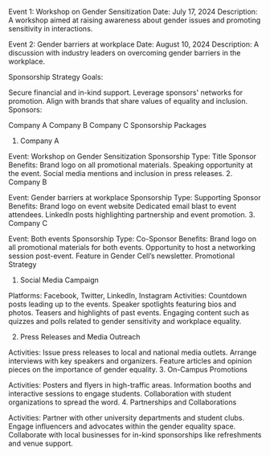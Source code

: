 Event 1: Workshop on Gender Sensitization
Date: July 17, 2024
Description: A workshop aimed at raising awareness about gender issues and promoting sensitivity in interactions.

Event 2: Gender barriers at workplace
Date: August 10, 2024
Description: A discussion with industry leaders on overcoming gender barriers in the workplace.

Sponsorship Strategy
Goals:

Secure financial and in-kind support.
Leverage sponsors' networks for promotion.
Align with brands that share values of equality and inclusion.
Sponsors:

Company A
Company B
Company C
Sponsorship Packages
1. Company A

Event: Workshop on Gender Sensitization
Sponsorship Type: Title Sponsor
Benefits:
Brand logo on all promotional materials.
Speaking opportunity at the event.
Social media mentions and inclusion in press releases.
2. Company B

Event: Gender barriers at workplace
Sponsorship Type: Supporting Sponsor
Benefits:
Brand logo on event website
Dedicated email blast to event attendees.
LinkedIn posts highlighting partnership and event promotion.
3. Company C

Event: Both events
Sponsorship Type: Co-Sponsor
Benefits:
Brand logo on all promotional materials for both events.
Opportunity to host a networking session post-event.
Feature in Gender Cell’s newsletter.
Promotional Strategy
1. Social Media Campaign

Platforms: Facebook, Twitter, LinkedIn, Instagram
Activities:
Countdown posts leading up to the events.
Speaker spotlights featuring bios and photos.
Teasers and highlights of past events.
Engaging content such as quizzes and polls related to gender sensitivity and workplace equality.

2. Press Releases and Media Outreach

Activities:
Issue press releases to local and national media outlets.
Arrange interviews with key speakers and organizers.
Feature articles and opinion pieces on the importance of gender equality.
3. On-Campus Promotions

Activities:
Posters and flyers in high-traffic areas.
Information booths and interactive sessions to engage students.
Collaboration with student organizations to spread the word.
4. Partnerships and Collaborations

Activities:
Partner with other university departments and student clubs.
Engage influencers and advocates within the gender equality space.
Collaborate with local businesses for in-kind sponsorships like refreshments and venue support.
